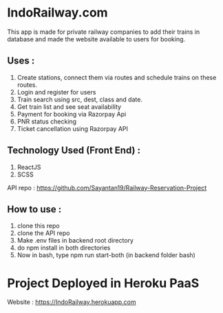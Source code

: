 # IndoRailway.com

This app is made for private railway companies to add their trains in database and made the website available to users for booking.

## Uses : 
1. Create stations, connect them via routes and schedule trains on these routes.
2. Login and register for users
3. Train search using src, dest, class and date.
4. Get train list and see seat availability
5. Payment for booking via Razorpay Api
6. PNR status checking
7. Ticket cancellation using Razorpay API

## Technology Used (Front End) : 

1. ReactJS
2. SCSS

API repo : https://github.com/Sayantan19/Railway-Reservation-Project

## How to use : 
1. clone this repo
2. clone the API repo
3. Make .env files in backend root directory
4. do npm install in both directories
5. Now in bash, type npm run start-both (in backend folder bash)

# Project Deployed in Heroku PaaS

Website : https://IndoRailway.herokuapp.com

